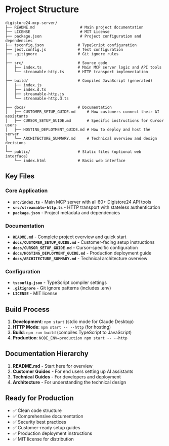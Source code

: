 # Project Structure

```
digistore24-mcp-server/
├── README.md                    # Main project documentation
├── LICENSE                      # MIT License
├── package.json                 # Project configuration and dependencies
├── tsconfig.json               # TypeScript configuration
├── jest.config.js              # Test configuration
├── .gitignore                  # Git ignore rules
│
├── src/                        # Source code
│   ├── index.ts                # Main MCP server logic and API tools
│   └── streamable-http.ts      # HTTP transport implementation
│
├── build/                      # Compiled JavaScript (generated)
│   ├── index.js
│   ├── index.d.ts
│   ├── streamable-http.js
│   └── streamable-http.d.ts
│
├── docs/                       # Documentation
│   ├── CUSTOMER_SETUP_GUIDE.md     # How customers connect their AI assistants
│   ├── CURSOR_SETUP_GUIDE.md       # Specific instructions for Cursor users
│   ├── HOSTING_DEPLOYMENT_GUIDE.md # How to deploy and host the server
│   └── ARCHITECTURE_SUMMARY.md     # Technical overview and design decisions
│
└── public/                     # Static files (optional web interface)
    └── index.html              # Basic web interface
```

## Key Files

### Core Application
- **`src/index.ts`** - Main MCP server with all 60+ Digistore24 API tools
- **`src/streamable-http.ts`** - HTTP transport with stateless authentication
- **`package.json`** - Project metadata and dependencies

### Documentation  
- **`README.md`** - Complete project overview and quick start
- **`docs/CUSTOMER_SETUP_GUIDE.md`** - Customer-facing setup instructions
- **`docs/CURSOR_SETUP_GUIDE.md`** - Cursor-specific configuration
- **`docs/HOSTING_DEPLOYMENT_GUIDE.md`** - Production deployment guide
- **`docs/ARCHITECTURE_SUMMARY.md`** - Technical architecture overview

### Configuration
- **`tsconfig.json`** - TypeScript compiler settings
- **`.gitignore`** - Git ignore patterns (includes .env)
- **`LICENSE`** - MIT license

## Build Process

1. **Development**: `npm start` (stdio mode for Claude Desktop)
2. **HTTP Mode**: `npm start -- --http` (for hosting)
3. **Build**: `npm run build` (compiles TypeScript to JavaScript)
4. **Production**: `NODE_ENV=production npm start -- --http`

## Documentation Hierarchy

1. **README.md** - Start here for overview
2. **Customer Guides** - For end users setting up AI assistants
3. **Technical Guides** - For developers and deployment
4. **Architecture** - For understanding the technical design

## Ready for Production

- ✅ Clean code structure
- ✅ Comprehensive documentation  
- ✅ Security best practices
- ✅ Customer-ready setup guides
- ✅ Production deployment instructions
- ✅ MIT license for distribution
